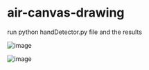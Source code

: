 # air-canvas-drawing

run python handDetector.py file and the results

![image](https://user-images.githubusercontent.com/57593127/133023677-d69d957c-6c54-4bb5-95db-9bdabf00b56a.png)

![image](https://user-images.githubusercontent.com/57593127/133023732-882c2b12-288a-4e39-9c8f-87a6e10a339b.png)
